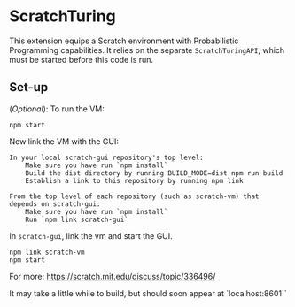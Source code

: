 # ScratchTuring
This extension equips a Scratch environment with Probabilistic Programming capabilities. It relies on the separate `ScratchTuringAPI`, which must be started before this code is run. 

## Set-up
(*Optional*): To run the VM:
```
npm start
```

Now link the VM with the GUI:

    In your local scratch-gui repository's top level:
        Make sure you have run `npm install`
        Build the dist directory by running BUILD_MODE=dist npm run build
        Establish a link to this repository by running npm link

    From the top level of each repository (such as scratch-vm) that depends on scratch-gui:
        Make sure you have run `npm install`
        Run `npm link scratch-gui`



In `scratch-gui`, link the vm and start the GUI. 
```
npm link scratch-vm
npm start
```
For more:
https://scratch.mit.edu/discuss/topic/336496/

It may take a little while to build, but should soon appear at `localhost:8601``
